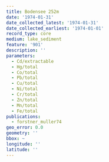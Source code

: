 ```yaml
---
title: Bodensee 252m
date: '1974-01-31'
date_collected_latest: '1974-01-31'
date_collected_earliest: '1974-01-01'
record_type: core
medium: lake_sediment
feature: '901'
description: ''
parameters:
  - Cd/extractable
  - Hg/total
  - Co/total
  - Pb/total
  - Cu/total
  - Ni/total
  - Cr/total
  - Zn/total
  - Mn/total
  - Fe/total
publications:
  - forstner_muller74
geo_error: 0.0
geometry: ''
bbox: ~
longitude: ''
latitude: ''
---
```

